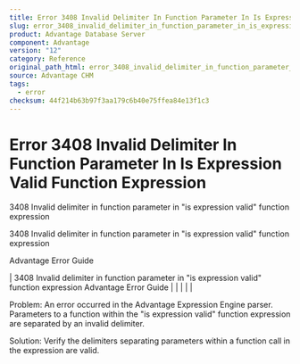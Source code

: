 ```yaml
---
title: Error 3408 Invalid Delimiter In Function Parameter In Is Expression Valid Function Expression
slug: error_3408_invalid_delimiter_in_function_parameter_in_is_expression_valid_function_expression
product: Advantage Database Server
component: Advantage
version: "12"
category: Reference
original_path_html: error_3408_invalid_delimiter_in_function_parameter_in_is_expression_valid_function_expression.htm
source: Advantage CHM
tags:
  - error
checksum: 44f214b63b97f3aa179c6b40e75ffea84e13f1c3
---
```


# Error 3408 Invalid Delimiter In Function Parameter In Is Expression Valid Function Expression

3408 Invalid delimiter in function parameter in "is expression valid" function expression

3408 Invalid delimiter in function parameter in "is expression valid" function expression

Advantage Error Guide

| 3408 Invalid delimiter in function parameter in "is expression valid" function expression  Advantage Error Guide |  |  |  |  |

Problem: An error occurred in the Advantage Expression Engine parser. Parameters to a function within the "is expression valid" function expression are separated by an invalid delimiter.

Solution: Verify the delimiters separating parameters within a function call in the expression are valid.
